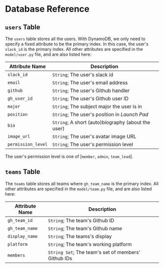 # Database Reference

## `users` Table

The `users` table stores all the users. With DynamoDB, we only need to specify a
fixed attribute to be the primary index. In this case, the user's `slack_id` is
the primary index. All other attributes are specified in the `model/user.py`
file, and are also listed here:

Attribute Name | Description
---|---
`slack_id` | `String`; The user's slack id
`email` | `String`; The user's email address
`github` | `String`; The user's Github handler
`gh_user_id` | `String`; The user's Github user ID
`major` | `String`; The subject major the user is in
`position` | `String`; The user's position in _Launch Pad_
`bio` | `String`; A short (auto)biography (about the user)
`image_url` | `String`; The user's avatar image URL
`permission_level` | `String`; The user's permission level

The user's permission level is one of [`member`, `admin`, `team_lead`].

## `teams` Table

The `teams` table stores all teams where `gh_team_name` is the primary index.
All other attributes are specified in the `model/team.py` file,
and are also listed here:

Attribute Name | Description
---|---
`gh_team_id` | `String`; The team's Github ID
`gh_team_name` | `String`; The team's Github name
`display_name` | `String`; The teams's display
`platform` | `String`; The team's working platform
`members` | `String Set`; The team's set of members' Github IDs
